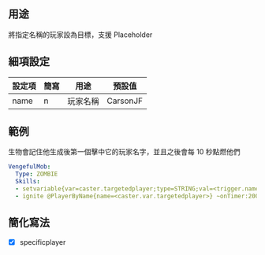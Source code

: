 ## 用途
將指定名稱的玩家設為目標，支援 Placeholder

## 細項設定
| 設定項 | 簡寫   | 用途  | 預設值 |
|-----------|-----------|----------------------------------------------------------------------|---------|
| name  | n | 玩家名稱   | CarsonJF|


## 範例
生物會記住他生成後第一個擊中它的玩家名字，並且之後會每 10 秒點燃他們
```yaml
VengefulMob:
  Type: ZOMBIE
  Skills:
  - setvariable{var=caster.targetedplayer;type=STRING;val=<trigger.name>} @self ~onDamaged =100% ?~isPlayer
  - ignite @PlayerByName{name=<caster.var.targetedplayer>} ~onTimer:200 ?variableisset{var=caster.targetedplayer}
```


## 簡化寫法
- [x] specificplayer